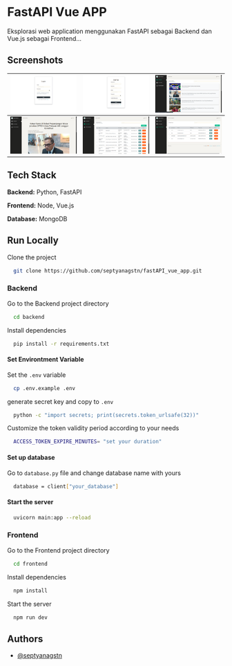 # FastAPI Vue APP

Eksplorasi web application menggunakan FastAPI sebagai Backend dan Vue.js sebagai Frontend...

## Screenshots

![Screenshot 1](/assets/login.png) | ![Screenshot 2](/assets/register.png) | ![Screenshot 3](/assets/dasbor.png) |
|------------------------------------------|------------------------------------------|------------------------------------------|
| ![Screenshot 4](/assets/detail.png) | ![Screenshot 5](/assets/list-article.png) | ![Screenshot 6](/assets/list-user.png) |

## Tech Stack

**Backend:** Python, FastAPI

**Frontend:** Node, Vue.js

**Database:** MongoDB

## Run Locally

Clone the project

```bash
  git clone https://github.com/septyanagstn/fastAPI_vue_app.git
```

### Backend

Go to the Backend project directory

```bash
  cd backend
```

Install dependencies

```bash
  pip install -r requirements.txt
```

#### Set Environtment Variable

Set the `.env` variable

```bash
  cp .env.example .env
```

generate secret key and copy to `.env`

```bash
  python -c "import secrets; print(secrets.token_urlsafe(32))"
```

Customize the token validity period according to your needs

```bash
  ACCESS_TOKEN_EXPIRE_MINUTES= "set your duration"
```

#### Set up database

Go to `database.py` file and change database name with yours

```bash
  database = client["your_database"]
```

#### Start the server

```bash
  uvicorn main:app --reload
```

### Frontend

Go to the Frontend project directory

```bash
  cd frontend
```

Install dependencies

```bash
  npm install
```

Start the server

```bash
  npm run dev
```

## Authors

- [@septyanagstn](https://www.instagram.com/septyanagstn)